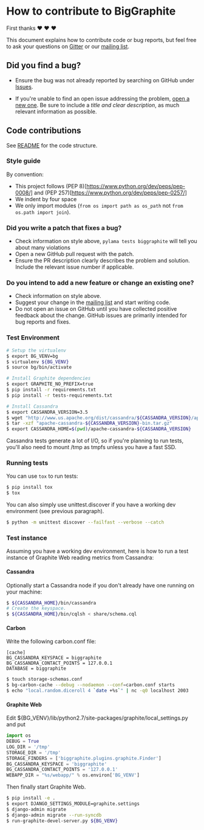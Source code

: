 # How to contribute to BigGraphite

First thanks :heart: :heart: :heart:

This document explains how to contribute code or bug reports, but feel free to ask your questions on [Gitter](https://gitter.im/criteo/biggraphite) or our [mailing list](https://groups.google.com/forum/#!forum/biggraphite).


## Did you find a bug?

- Ensure the bug was not already reported by searching on GitHub under [Issues](https://github.com/criteo/biggraphite/issues).

- If you're unable to find an open issue addressing the problem, [open a new one](https://github.com/criteo/biggraphite/issues/new). Be sure to include a *title and clear description*, as much relevant information as possible.

## Code contributions

See [README](README.md) for the code structure.

### Style guide

By convention:
- This project follows (PEP 8)[https://www.python.org/dev/peps/pep-0008/]
  and (PEP 257)[https://www.python.org/dev/peps/pep-0257/]
- We indent by four space
- We only import modules (`from os import path as os_path` not `from os.path import join`).

### Did you write a patch that fixes a bug?

- Check information on style above, `pylama tests biggraphite` will tell you about many violations
- Open a new GitHub pull request with the patch.
- Ensure the PR description clearly describes the problem and solution. Include the relevant issue number if applicable.

### Do you intend to add a new feature or change an existing one?

- Check information on style above.
- Suggest your change in the [mailing list](https://groups.google.com/forum/#!forum/biggraphite) and start writing code.
- Do not open an issue on GitHub until you have collected positive feedback about the change. GitHub issues are primarily intended for bug reports and fixes.

### Test Environment

```bash
# Setup the virtualenv
$ export BG_VENV=bg
$ virtualenv ${BG_VENV}
$ source bg/bin/activate

# Install Graphite dependencies
$ export GRAPHITE_NO_PREFIX=true
$ pip install -r requirements.txt
$ pip install -r tests-requirements.txt

# Install Cassandra
$ export CASSANDRA_VERSION=3.5
$ wget "http://www.us.apache.org/dist/cassandra/${CASSANDRA_VERSION}/apache-cassandra-${CASSANDRA_VERSION}-bin.tar.gz"
$ tar -xzf "apache-cassandra-${CASSANDRA_VERSION}-bin.tar.gz"
$ export CASSANDRA_HOME=$(pwd)/apache-cassandra-${CASSANDRA_VERSION}
```

Cassandra tests generate a lot of I/O, so if you're planning to run tests, you'll also need
to mount /tmp as tmpfs unless you have a fast SSD.

### Running tests

You can use `tox` to run tests:
```bash
$ pip install tox
$ tox
```

You can also simply use unittest.discover if you have a working dev environment (see previous paragraph).

```bash
$ python -m unittest discover --failfast --verbose --catch
```

### Test instance

Assuming you have a working dev environment, here is how to run a test instance
of Graphite Web reading metrics from Cassandra:

#### Cassandra

Optionally start a Cassandra node if you don't already have one
running on your machine:

```bash
$ ${CASSANDRA_HOME}/bin/cassandra
# Create the keyspace.
$ ${CASSANDRA_HOME}/bin/cqlsh < share/schema.cql
```

#### Carbon

Write the following carbon.conf file:

```text
[cache]
BG_CASSANDRA_KEYSPACE = biggraphite
BG_CASSANDRA_CONTACT_POINTS = 127.0.0.1
DATABASE = biggraphite
```

```bash
$ touch storage-schemas.conf
$ bg-carbon-cache --debug --nodaemon --conf=carbon.conf starts
$ echo "local.random.diceroll 4 `date +%s`" | nc -q0 localhost 2003
```

#### Graphite Web

Edit ${BG_VENV}/lib/python2.7/site-packages/graphite/local_settings.py and put

```python
import os
DEBUG = True
LOG_DIR = '/tmp'
STORAGE_DIR = '/tmp'
STORAGE_FINDERS = ['biggraphite.plugins.graphite.Finder']
BG_CASSANDRA_KEYSPACE = 'biggraphite'
BG_CASSANDRA_CONTACT_POINTS = '127.0.0.1'
WEBAPP_DIR = "%s/webapp/" % os.environ['BG_VENV']
```

Then finally start Graphite Web.

```bash
$ pip install -e .
$ export DJANGO_SETTINGS_MODULE=graphite.settings
$ django-admin migrate
$ django-admin migrate --run-syncdb
$ run-graphite-devel-server.py ${BG_VENV}
```
